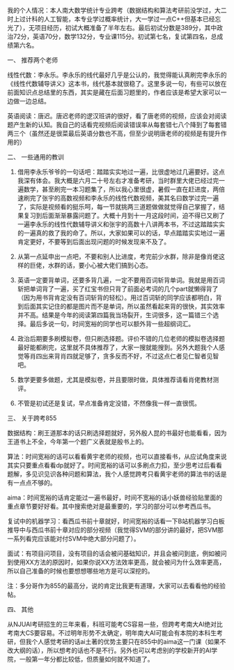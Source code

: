 我的个人情况：本人南大数学统计专业跨考（数据结构和算法考研前没学过，大二时上过计科的人工智能，本专业学过概率统计，大一学过一点C++但基本已经忘光了），无项目经历，初试大概准备了半年左右。最后初试分数是389分，其中政治72分，英语70分，数学132分，专业课115分。初试第七名，复试第四名，总成绩第六名。

 

一、 推荐两个老师

线性代数：李永乐。李永乐的线代最好几乎是公认的，我觉得能认真刷完李永乐的《线性代数辅导讲义》这本书，线代基本就很稳了。这里多说一句，有些可以放在前面知识点总结里的东西，其实是藏在后面习题里的，作者应该是希望大家可以一边做一边总结。

英语阅读：唐迟。唐迟老师的逻汉班讲的很好，看了唐老师的视频，应该会对阅读题产生新的认知。我自己的话看完视频后阅读错误率从每套错七八个降到了每套错两三个（虽然还是很菜最后英语分数也不高，但至少说明唐老师的视频是有提升作用的）

 

二、 一些通用的教训

 1. 借用李永乐爷爷的一句话吧：踏踏实实地过一遍，比很虚地过几遍要好。这点我深有体会。我大概是六月二十号左右才准备考研，当时群里大佬已经过完一遍数学，甚至刷完一本习题集了，所以我心里很虚，暑假一直在赶进度，两倍速刷完了张宇的高数视频和李永乐的线性代数视频，美其名曰数学过完一遍了，实际是视频看的挺乐呵，每一节就挑两三道题做做就觉得自己掌握了，结果复习到后面渐渐暴露问题了。大概十月到十一月这段时间，迫不得已又刷了一遍李永乐的线性代数辅导讲义和张宇的高数十八讲两本书，不过这踏踏实实的一遍真的救了我的命了。所以，大家如果可以的话，早点踏踏实实地过一遍肯定更好，不要等到后面出现问题的时候发现来不及了。

 2. 从第一点延申出一点吧，不要和别人比进度，考完前少水群，除非是像肖佬这样的巨佬，水群的话，要小心被大佬们搞到心态。

 3. 英语一定要背单词，还要多背几遍，一定不要用百词斩背单词。我就是用百词斩把单词背了一遍，买了红宝书但只背了前面必考词的几个part就懒得背了（因为用书背肯定没有百词斩背的轻松）。用过百词斩的同学应该都明白，背到后面其实记住的都是图片而不是单词，所以虽然看起来背的很快，其实效率并不高。结果是今年的阅读第四篇我当场裂开，生词很多，这一篇错三个选择。最后多说一句，时间宽裕的同学也可以额外背一些超纲词汇。

 4. 政治后期要多刷模拟卷，但只刷选择题。评价不错的几位老师的模拟卷选择题最好能都刷完，这里就不具体推荐了，大家一搜就能搜到。另外大题我个人感觉等肖四出来背肖四就足够了，贪多反而不好，不过这点仁者见仁智者见智吧。

 5. 数学更要多做题，尤其是模拟卷，并且要限时做，具体推荐请看肖佬教材测评。

 6. 不管是初试还是复试，早点准备肯定没错，不然像我一样一直很慌。

 

三、 关于跨考855

数据结构：刷王道那本的话只刷选择题就好，另外殷人昆的书最好也能看看，因为王道书上不全，今年第一个题广义表就是殷书上的。

算法：时间宽裕的话可以看看黄宇老师的视频，也可以直接看书，从应试角度来说其实只要重点看看dp就好了。时间宽裕的话可以多刷点力扣，至少思考过后看看题解，多见识见识各种问题和算法，我个人感觉跨考只看黄宇老师的算法书的话是有一点点不够的。

aima：时间宽裕的话肯定能过一遍书最好，时间不宽裕的话小妖兽经验贴里面的重点章节要好好看。其中搜索绝对是最重要的，学习的部分可以参考西瓜书。

复试中的机器学习：看西瓜书前十章就好，时间宽裕的话看一下B站机器学习白板推导中与西瓜书前十章对应的部分视频（我觉得SVM的部分讲的最好，把SVM那一系列看完应该能对付SVM中绝大部分问题了）。

面试：有项目问项目，没有项目的话会被问基础知识，并且会被问到底，例如被问到使用XX方法的原因时，如果你说XX方法效率更高，就会被问为什么效率更高，所以自己准备的时候也要想想哪些地方是可以深挖的。

 

注：多分哥作为855的最高分，说的肯定比我更有道理，大家可以去看看他的经验帖。

 

四、 其他

从NJUAI考研招生的三年来看，科班可能考CS容易一些，但跨考考南大AI绝对比考南大CS要容易。不过明年形势不太确定，明年南大AI可能会有本院的本科生考研，但我个人感觉考研的话ai土著的优势主要只在855中的aima这一门课（如果不改大纲的话），所以想考的话也不是不行。另外也可以考虑别的学校新开的AI学院，一般第一年分都比较低，但质量如何就不知道了。

 
